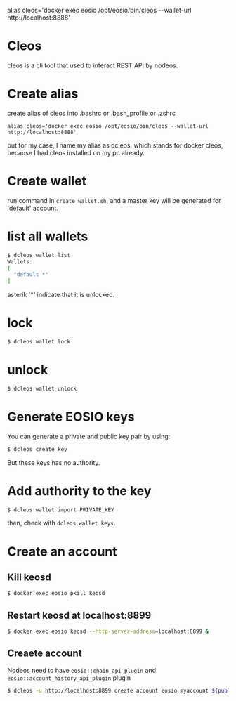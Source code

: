 alias cleos='docker exec eosio /opt/eosio/bin/cleos --wallet-url http://localhost:8888'
# Cleos

cleos is a cli tool that used to interact REST API by nodeos.


# Create alias

create alias of cleos into .bashrc or .bash_profile or .zshrc

```
alias cleos='docker exec eosio /opt/eosio/bin/cleos --wallet-url http://localhost:8888'
```

but for my case, I name my alias as dcleos, which stands for docker cleos, because I had cleos installed on my pc already.

# Create wallet

run command in `create_wallet.sh`, and a master key will be generated for 'default' account.

# list all wallets

```sh
$ dcleos wallet list
Wallets:
[
  "default *"
]
```

asterik '*' indicate that it is unlocked.

# lock

```sh
$ dcleos wallet lock
``` 


# unlock

```sh
$ dcleos wallet unlock
``` 

# Generate EOSIO keys

You can generate a private and public key pair by using:

```sh
$ dcleos create key
```

But these keys has no authority.


# Add authority to the key

```sh
$ dcleos wallet import PRIVATE_KEY
```

then, check with `dcleos wallet keys`.

# Create an account

## Kill keosd

```sh
$ docker exec eosio pkill keosd
```

## Restart keosd at localhost:8899

```sh
$ docker exec eosio keosd --http-server-address=localhost:8899 &
```

## Creaete account

Nodeos need to have `eosio::chain_api_plugin` and `eosio::account_history_api_plugin` plugin

```sh
$ dcleos -u http://localhost:8899 create account eosio myaccount ${public_key_1} ${public_key_2}
```